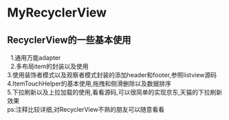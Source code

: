# MyRecyclerView
## RecyclerView的一些基本使用  </br>
   1.通用万能adapter  </br>  2.多布局item的封装以及使用  </br>
   3.使用装饰者模式以及观察者模式封装的添加header和footer,参照listview源码  </br>
   4.ItemTouchHelper的基本使用,拖拽和侧滑删除以及数据排序  </br>
   5.下拉刷新以及上拉加载的使用,看看源码,可以很简单的实现京东,天猫的下拉刷新效果  </br>
   ps:注释比较详细,对RecyclerView不熟的朋友可以随意看看
